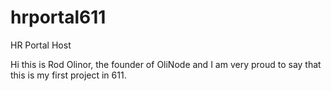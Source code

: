 # hrportal611
HR Portal Host

Hi this is Rod Olinor, the founder of OliNode and I am very proud to say that this is my first project in 611.

